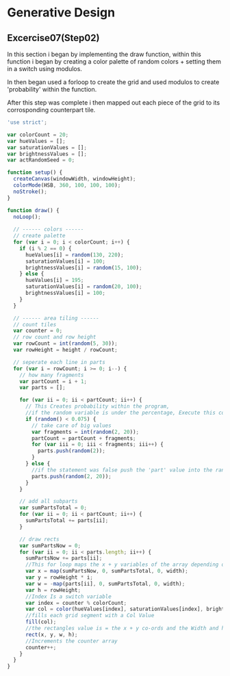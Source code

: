 # Generative Design

## Excercise07(Step02)

In this section i began by implementing the draw function, within this function i began by creating a color palette of random colors + setting them in a switch using modulos.

In then began used a forloop to create the grid and used modulos to create 'probability' within the function.

After this step was complete i then mapped out each piece of the grid to its corrosponding counterpart tile.

```js
'use strict';

var colorCount = 20;
var hueValues = [];
var saturationValues = [];
var brightnessValues = [];
var actRandomSeed = 0;

function setup() {
  createCanvas(windowWidth, windowHeight);
  colorMode(HSB, 360, 100, 100, 100);
  noStroke();
}

function draw() {
  noLoop();
 
  // ------ colors ------
  // create palette
  for (var i = 0; i < colorCount; i++) {
    if (i % 2 == 0) {
      hueValues[i] = random(130, 220);
      saturationValues[i] = 100;
      brightnessValues[i] = random(15, 100);
    } else {
      hueValues[i] = 195;
      saturationValues[i] = random(20, 100);
      brightnessValues[i] = 100;
    }
  }

  // ------ area tiling ------
  // count tiles
  var counter = 0;
  // row count and row height
  var rowCount = int(random(5, 30));
  var rowHeight = height / rowCount;

  // seperate each line in parts
  for (var i = rowCount; i >= 0; i--) {
    // how many fragments
    var partCount = i + 1;
    var parts = [];

    for (var ii = 0; ii < partCount; ii++) {
      // This Creates probability within the program, 
      //if the random variable is under the percentage, Execute this code
      if (random() < 0.075) {
        // take care of big values
        var fragments = int(random(2, 20));
        partCount = partCount + fragments;
        for (var iii = 0; iii < fragments; iii++) {
          parts.push(random(2));
        }
      } else {
        //if the statement was false push the 'part' value into the random array
        parts.push(random(2, 20));
      }
    }

    // add all subparts
    var sumPartsTotal = 0;
    for (var ii = 0; ii < partCount; ii++) {
      sumPartsTotal += parts[ii];
    }

    // draw rects
    var sumPartsNow = 0;
    for (var ii = 0; ii < parts.length; ii++) {
      sumPartsNow += parts[ii];
      //This for loop maps the x + y variables of the array depending on the total number of tiles + the width of the canvas
      var x = map(sumPartsNow, 0, sumPartsTotal, 0, width);
      var y = rowHeight * i;
      var w = -map(parts[ii], 0, sumPartsTotal, 0, width);
      var h = rowHeight;
      //Index Is a switch variable 
      var index = counter % colorCount;
      var col = color(hueValues[index], saturationValues[index], brightnessValues[index]);
      //fills each grid segment with a Col Value
      fill(col);
      //the rectangles value is = the x + y co-ords and the Width and height of each tile
      rect(x, y, w, h);
      //Increments the counter array
      counter++;
    }
  }
}

```
